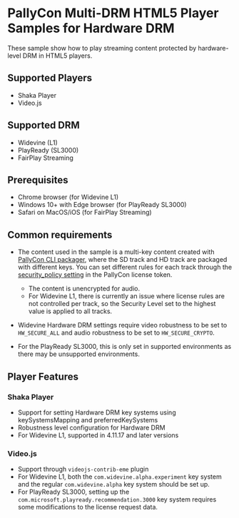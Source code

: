 # PallyCon Multi-DRM HTML5 Player Samples for Hardware DRM

These sample show how to play streaming content protected by hardware-level DRM in HTML5 players.



## Supported Players

- Shaka Player
- Video.js



## Supported DRM

- Widevine (L1)
- PlayReady (SL3000)
- FairPlay Streaming



## Prerequisites

- Chrome browser (for Widevine L1)
- Windows 10+ with Edge browser (for PlayReady SL3000)
- Safari on MacOS/iOS (for FairPlay Streaming)



## Common requirements

- The content used in the sample is a multi-key content created with [PallyCon CLI packager](https://pallycon.com/docs/en/multidrm/packaging/cli-packager/), where the SD track and HD track are packaged with different keys. You can set different rules for each track through the [security_policy setting](https://pallycon.com/docs/en/multidrm/license/license-token/#security-policy) in the PallyCon license token.

  - The content is unencrypted for audio.
  - For Widevine L1, there is currently an issue where license rules are not controlled per track, so the Security Level set to the highest value is applied to all tracks.

- Widevine Hardware DRM settings require video robustness to be set to `HW_SECURE_ALL` and audio robustness to be set to `HW_SECURE_CRYPTO`.

- For the PlayReady SL3000, this is only set in supported environments as there may be unsupported environments.

  

## Player Features

### Shaka Player

- Support for setting Hardware DRM key systems using keySystemsMapping and preferredKeySystems
- Robustness level configuration for Hardware DRM
- For Widevine L1, supported in 4.11.17 and later versions

### Video.js

- Support through `videojs-contrib-eme` plugin
- For Widevine L1, both the `com.widevine.alpha.experiment` key system and the regular `com.widevine.alpha` key system should be set up.
- For PlayReady SL3000, setting up the `com.microsoft.playready.recommendation.3000` key system requires some modifications to the license request data.
